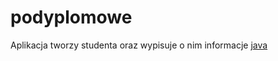 # podyplomowe
Aplikacja tworzy studenta oraz wypisuje o nim informacje
[java](https://www.bing.com/th?id=OIP.5SWe47uPmqZTi4XDnchpSwHaHa&w=250&h=250&c=8&rs=1&qlt=90&o=6&pid=3.1&rm=2)
